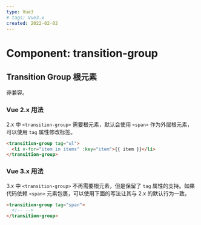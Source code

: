 ```yaml
---
type: Vue3
# tags: Vue3.x
created: 2022-02-02
---
```


# Component: transition-group

## Transition Group 根元素

非兼容。

### Vue 2.x 用法

2.x 中 `<transition-group>` 需要根元素，默认会使用 `<span>` 作为外层根元素，可以使用 `tag` 属性修改标签。

```html
<transition-group tag="ul">
  <li v-for="item in items" :key="item">{{ item }}</li>
</transition-group>
```

### Vue 3.x 用法

3.x 中 `<transition-group>` 不再需要根元素，但是保留了 `tag` 属性的支持。如果代码依赖 `<span>` 元素包裹，可以使用下面的写法让其与 2.x 的默认行为一致。

```html
<transition-group tag="span">
  <!-- -->
</transition-group>
```
